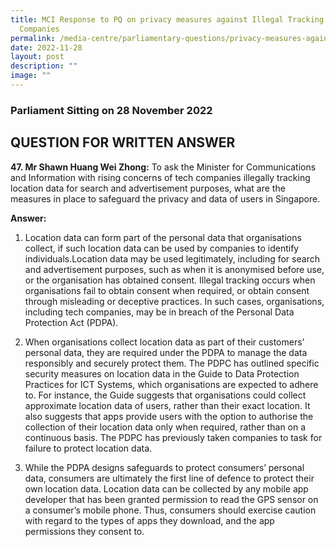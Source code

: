 ```yaml
---
title: MCI Response to PQ on privacy measures against Illegal Tracking by Tech
  Companies
permalink: /media-centre/parliamentary-questions/privacy-measures-against-illegal-tracking-by-tech-companies/
date: 2022-11-28
layout: post
description: ""
image: ""
---
```

### Parliament Sitting on 28 November 2022

QUESTION FOR WRITTEN ANSWER
------------------------------------

**47. Mr Shawn Huang Wei Zhong:** To ask the Minister for Communications and Information with rising concerns of tech companies illegally tracking location data for search and advertisement purposes, what are the measures in place to safeguard the privacy and data of users in Singapore.

**Answer:**
1. Location data can form part of the personal data that organisations collect, if such location data can be used by companies to identify individuals.Location data may be used legitimately, including for search and advertisement purposes, such as when it is anonymised before use, or the organisation has obtained consent. Illegal tracking occurs when organisations fail to obtain consent when required, or obtain consent through misleading or deceptive practices. In such cases, organisations, including tech companies, may be in breach of the Personal Data Protection Act (PDPA).

2. When organisations collect location data as part of their customers’ personal data, they are required under the PDPA to manage the data responsibly and securely protect them. The PDPC has outlined specific security measures on location data in the Guide to Data Protection Practices for ICT Systems, which organisations are expected to adhere to. For instance, the Guide suggests that organisations could collect approximate location data of users, rather than their exact location. It also suggests that apps provide users with the option to authorise the collection of their location data only when required, rather than on a continuous basis. The PDPC has previously taken companies to task for failure to protect location data.

3. While the PDPA designs safeguards to protect consumers’ personal data, consumers are ultimately the first line of defence to protect their own location data. Location data can be collected by any mobile app developer that has been granted permission to read the GPS sensor on a consumer’s mobile phone. Thus, consumers should exercise caution with regard to the types of apps they download, and the app permissions they consent to.